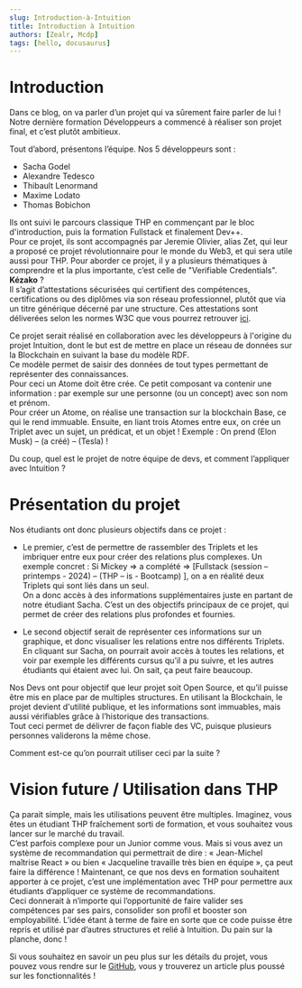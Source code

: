 ```yaml
---
slug: Introduction-à-Intuition
title: Introduction à Intuition
authors: [Zealr, Mcdp]
tags: [hello, docusaurus]
---
```


# Introduction

Dans ce blog, on va parler d’un projet qui va sûrement faire parler de lui ! Notre dernière formation Développeurs a commencé à réaliser son projet final, et c’est plutôt ambitieux.

<!-- truncate -->

Tout d’abord, présentons l’équipe. 
Nos 5 développeurs sont :
- Sacha Godel 
- Alexandre Tedesco 
- Thibault Lenormand 
- Maxime Lodato 
- Thomas Bobichon 


Ils ont suivi le parcours classique THP en commençant par le bloc d'introduction, puis la formation Fullstack et finalement Dev++.  
Pour ce projet, ils sont accompagnés par Jeremie Olivier, alias Zet, qui leur a proposé ce projet révolutionnaire pour le monde du Web3, et qui sera utile aussi pour THP.
Pour aborder ce projet, il y a plusieurs thématiques à comprendre et la plus importante, c’est celle de "Verifiable Credentials". **Kézako** ?  
Il s’agit d’attestations sécurisées qui certifient des compétences, certifications ou des diplômes via son réseau professionnel, plutôt que via un titre générique décerné par une structure. Ces attestations sont déliverées selon les normes W3C que vous pourrez retrouver [ici](https://www.w3.org/TR/vc-data-model-2.0/).  

Ce projet serait réalisé en collaboration avec les développeurs à l'origine du projet Intuition, dont le but est de mettre en place un réseau de données sur la Blockchain en suivant la base du modèle RDF.  
Ce modèle permet de saisir des données de tout types permettant de représenter des connaissances.   
Pour ceci un Atome doit être crée. Ce petit composant va contenir une information : par exemple sur une personne (ou un concept) avec son nom et prénom.  
Pour créer un Atome, on réalise une transaction sur la blockchain Base, ce qui le rend immuable. Ensuite, en liant trois Atomes entre eux, on crée un Triplet avec un sujet, un prédicat, et un objet ! Exemple : On prend (Elon Musk) – (a créé) – (Tesla) !


Du coup, quel est le projet de notre équipe de devs, et comment l’appliquer avec Intuition ?

# Présentation du projet

Nos étudiants ont donc plusieurs objectifs dans ce projet : 

- Le premier, c’est de permettre de rassembler des Triplets et les imbriquer entre eux pour créer des relations plus complexes. Un exemple concret : Si Mickey => a complété => [Fullstack (session –printemps - 2024) – (THP – is - Bootcamp) ], on a en réalité deux Triplets qui sont liés dans un seul.  
On a donc accès à des informations supplémentaires juste en partant de notre étudiant Sacha. C’est un des objectifs principaux de ce projet, qui permet de créer des relations plus profondes et fournies.

- Le second objectif serait de représenter ces informations sur un graphique, et donc visualiser les relations entre nos différents Triplets. En cliquant sur Sacha, on pourrait avoir accès à toutes les relations, et voir par exemple les différents cursus qu’il a pu suivre, et les autres étudiants qui étaient avec lui. On sait, ça peut faire beaucoup.

Nos Devs ont pour objectif que leur projet soit Open Source, et qu’il puisse être mis en place par de multiples structures. En utilisant la Blockchain, le projet devient d'utilité publique, et les informations sont immuables, mais aussi vérifiables grâce à l’historique des transactions.  
Tout ceci permet de délivrer de façon fiable des VC, puisque plusieurs personnes validerons la même chose.

Comment est-ce qu’on pourrait utiliser ceci par la suite ?

# Vision future / Utilisation dans THP

Ça parait simple, mais les utilisations peuvent être multiples. Imaginez, vous êtes un étudiant THP fraîchement sorti de formation, et vous souhaitez vous lancer sur le marché du travail.  
C’est parfois complexe pour un Junior comme vous. Mais si vous avez un système de recommandation qui permettrait de dire : « Jean-Michel maîtrise React » ou bien « Jacqueline travaille très bien en équipe », ça peut faire la différence !
Maintenant, ce que nos devs en formation souhaitent apporter à ce projet, c’est une implémentation avec THP pour permettre aux étudiants d’appliquer ce système de recommandations.  
Ceci donnerait à n’importe qui l’opportunité de faire valider ses compétences par ses pairs, consolider son profil et booster son employabilité. L’idée étant à terme de faire en sorte que ce code puisse être repris et utilisé par d’autres structures et relié à Intuition.
Du pain sur la planche, donc !

Si vous souhaitez en savoir un peu plus sur les détails du projet, vous pouvez vous rendre sur le [GitHub](https://github.com/THP-Lab), vous y trouverez un article plus poussé sur les fonctionnalités !
